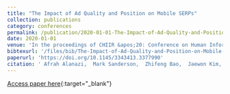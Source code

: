 ```yaml
---
title: "The Impact of Ad Quality and Position on Mobile SERPs"
collection: publications
category: conferences
permalink: /publication/2020-01-01-The-Impact-of-Ad-Quality-and-Position-on-Mobile-SERPs
date: 2020-01-01
venue: 'In the proceedings of CHIIR &apos;20: Conference on Human Information Interaction and Retrieval, Vancouver, BC, Canada, March 14-18, 2020'
bibtexurl: '/files/bib/The-Impact-of-Ad-Quality-and-Position-on-Mobile-SERPs.bib'
paperurl: 'https://doi.org/10.1145/3343413.3377990'
citation: ' Afrah Alanazi,  Mark Sanderson,  Zhifeng Bao,  Jaewon Kim, &quot;The Impact of Ad Quality and Position on Mobile SERPs.&quot; In the proceedings of CHIIR &amp;apos;20: Conference on Human Information Interaction and Retrieval, Vancouver, BC, Canada, March 14-18, 2020, 2020.'
---
```

[Access paper here](https://doi.org/10.1145/3343413.3377990){:target="_blank"}

